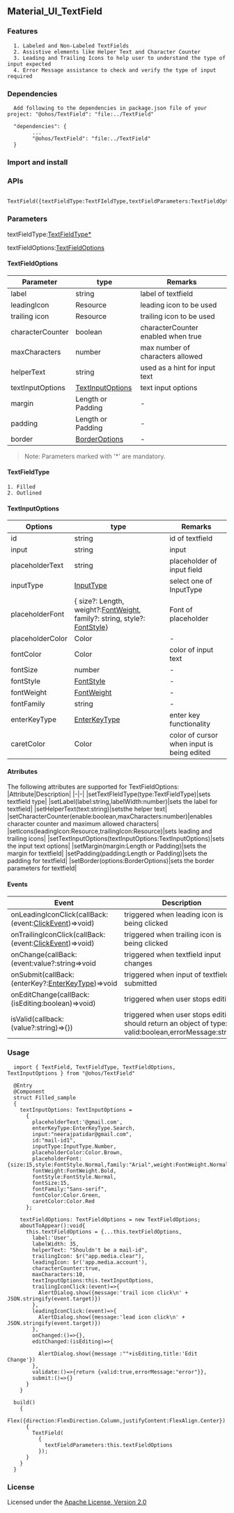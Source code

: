 ## Material_UI_TextField
### Features
      1. Labeled and Non-Labeled TextFields
      2. Assistive elements like Helper Text and Character Counter
      3. Leading and Trailing Icons to help user to understand the type of input expected
      4. Error Message assistance to check and verify the type of input required

### Dependencies
      Add following to the dependencies in package.json file of your project: "@ohos/TextField": "file:../TextField"
            
      "dependencies": {
            ...
            "@ohos/TextField": "file:../TextField"
      }
### Import and install 
### APIs
      TextField({textFieldType:TextFIeldType,textFieldParameters:TextFieldOptions})
### Parameters
textFieldType:[TextFieldType*](README.md#textfieldtype)

textFieldOptions:[TextFieldOptions](README.md#TextFieldOptions)
   
#### TextFieldOptions

   |Parameter|type|Remarks|
   |-|-|-|
   |label|string|label of textfield|
   |leadingIcon|Resource|leading icon to be used|
   |trailing icon|Resource|trailing icon to be used|
   |characterCounter|boolean|characterCounter enabled when true|
   |maxCharacters|number|max number of characters allowed|
   |helperText|string|used as a hint for input text|
   |textInputOptions|[TextInputOptions](README.md#textinputoptions)|text input options|
   |margin|Length or Padding|-|
   |padding|Length or Padding|-|
   |border|[BorderOptions](https://developer.harmonyos.com/en/docs/documentation/doc-references/ts-universal-attributes-border-0000001158261223)|-|
   
> Note: Parameters marked with '*' are mandatory.
   
#### TextFieldType
    1. Filled
    2. Outlined
    
#### TextInputOptions
   |Options|type|Remarks|
   |-|-|-|
   |id|string|id of textfield|
   |input|string|input|
   |placeholderText|string|placeholder of input field
   |inputType|[InputType](https://developer.harmonyos.com/en/docs/documentation/doc-references/ts-basic-components-textinput-0000001233397495#EN-US_TOPIC_0000001233397495__li1018842194211)|select one of InputType
   |placeholderFont|{ size?: Length, weight?:[FontWeight](https://developer.harmonyos.com/en/docs/documentation/doc-references/ts-universal-attributes-text-style-0000001111681086#EN-US_TOPIC_0000001111681086__li24391125115311), family?: string, style?: [FontStyle](https://developer.harmonyos.com/en/docs/documentation/doc-references/ts-universal-attributes-text-style-0000001111681086#EN-US_TOPIC_0000001111681086__li6906111945316)}|Font of placeholder|
   |placeholderColor|Color|-|
   |fontColor|Color|color of input text|
   |fontSize|number|-|
   |fontStyle|[FontStyle](https://developer.harmonyos.com/en/docs/documentation/doc-references/ts-universal-attributes-text-style-0000001111681086#EN-US_TOPIC_0000001111681086__li6906111945316)|-|
   |fontWeight|[FontWeight](https://developer.harmonyos.com/en/docs/documentation/doc-references/ts-universal-attributes-text-style-0000001111681086#EN-US_TOPIC_0000001111681086__li24391125115311)|-|
   |fontFamily|string|-|
   |enterKeyType|[EnterKeyType](https://developer.harmonyos.com/en/docs/documentation/doc-references/ts-basic-components-textinput-0000001233397495#EN-US_TOPIC_0000001233397495__li1231618102427)|enter key functionality|
   |caretColor|Color|color of cursor when input is being edited|
   
#### Atrributes
The following attributes are supported for TextFieldOptions:
|Attribute|Description|
|-|-|
|setTextFIeldType(type:TextFieldType)|sets textfield type|
|setLabel(label:string,labelWidth:number)|sets the label for textfield|
|setHelperText(text:string)|setsthe helper text|
|setCharacterCounter(enable:boolean,maxCharacters:number)|enables character counter and maximum allowed characters|
|setIcons(leadingIcon:Resource,trailingIcon:Resource)|sets leading and trailing icons|
|setTextInputOptions(textInputOptions:TextInputOptions)|sets the input text options|
|setMargin(margin:Length or Padding)|sets the margin for textfield|
|setPadding(padding:Length or Padding)|sets the padding for textfield|
|setBorder(options:BorderOptions)|sets the border parameters for textfield|
#### Events
   |Event|Description|
   |-|-|
   |onLeadingIconClick(callBack:(event:[ClickEvent](https://developer.harmonyos.com/en/docs/documentation/doc-references/ts-universal-events-click-0000001111581270#EN-US_TOPIC_0000001111581270__li155675712535))=>void)|triggered when leading icon is being clicked|
   |onTrailingIconClick(callBack:(event:[ClickEvent](https://developer.harmonyos.com/en/docs/documentation/doc-references/ts-universal-events-click-0000001111581270#EN-US_TOPIC_0000001111581270__li155675712535))=>void)|triggered when trailing icon is being clicked|
   |onChange(callBack:(event:value?:string=>void|triggered when textfield input changes|
   |onSubmit(callBack:(enterKey?:[EnterKeyType](https://developer.harmonyos.com/en/docs/documentation/doc-references/ts-basic-components-textinput-0000001233397495#EN-US_TOPIC_0000001233397495__li1231618102427))=>void|triggered when input of textfield is submitted|
   |onEditChange(callBack:(isEditing:boolean)=>void)|triggered when user stops editing|
   |isValid(callback:(value?:string)=>{})|triggered when user stops editing, should return an object of type: { valid:boolean,errorMessage:string}|

### Usage

      import { TextField, TextFieldType, TextFieldOptions, TextInputOptions } from "@ohos/TextField"

      @Entry
      @Component
      struct Filled_sample
      {
        textInputOptions: TextInputOptions =
          {
            placeholderText:'@gmail.com',
            enterKeyType:EnterKeyType.Search,
            input:"neerajpatidar@gmail.com",
            id:"mail-id1",
            inputType:InputType.Number,
            placeholderColor:Color.Brown,
            placeholderFont:{size:15,style:FontStyle.Normal,family:"Arial",weight:FontWeight.Normal},
            fontWeight:FontWeight.Bold,
            fontStyle:FontStyle.Normal,
            fontSize:15,
            fontFamily:"Sans-serif",
            fontColor:Color.Green,
            caretColor:Color.Red
          };

        textFieldOptions: TextFieldOptions = new TextFieldOptions;
        aboutToAppear():void{
          this.textFieldOptions = {...this.textFieldOptions,
            label:'User',
            labelWidth: 35,
            helperText: "Shouldn't be a mail-id",
            trailingIcon: $r("app.media.clear"),
            leadingIcon: $r('app.media.account'),
            characterCounter:true,
            maxCharacters:10,
            textInputOptions:this.textInputOptions,
            trailingIconClick:(event)=>{
              AlertDialog.show({message:'trail icon click\n' + JSON.stringify(event.target)})
            },
            leadingIconClick:(event)=>{
              AlertDialog.show({message:'lead icon click\n' + JSON.stringify(event.target)})
            },
            onChanged:()=>{},
            editChanged:(isEditing)=>{

              AlertDialog.show({message :""+isEditing,title:'Edit Change'})
            },
            validate:()=>{return {valid:true,errorMessage:"error"}},
            submit:()=>{}
          }
        }

      build()
        {
          Flex({direction:FlexDirection.Column,justifyContent:FlexAlign.Center})
          {
            TextField(
              {
                textFieldParameters:this.textFieldOptions
              });
          }
        }
      }

      
### License
Licensed under the [Apache License, Version 2.0](./LICENSE)
